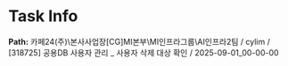 # Task Info

**Path:** 카페24(주)\본사사업장\[CG]MI본부\MI인프라그룹\AI인프라2팀 / cylim / [318725] 공용DB 사용자 관리 _ 사용자 삭제 대상 확인 / 2025-09-01_00-00-00

